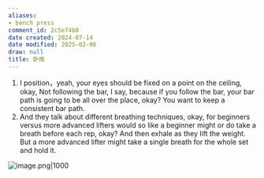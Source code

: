 ```yaml
---
aliases:
- bench press
comment_id: 2c5e74b8
date created: 2024-07-14
date modified: 2025-02-06
draw: null
title: 卧推
---
```

1. I position，yeah, your eyes should be fixed on a point on the ceiling, okay, Not following the bar, I say, because if you follow the bar, your bar path is going to be all over the place, okay? You want to keep a consistent bar path.
2. And they talk about different breathing techniques, okay, for beginners versus more advanced lifters would so like a beginner might or do take a breath before each rep, okay? And then exhale as they lift the weight. But a more advanced lifter might take a single breath for the whole set and hold it.

![image.png|1000](https://imagehosting4picgo.oss-cn-beijing.aliyuncs.com/imagehosting/fix-dir%2Fpicgo%2Fpicgo-clipboard-images%2F2024%2F07%2F14%2F18-14-41-805bea10096854f1423529c4ba65e1b5-20240714181440-084cfc.png)
